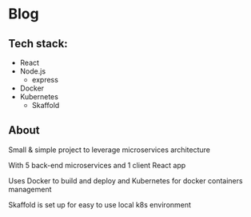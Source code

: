 # Blog

## Tech stack:
- React
- Node.js
  - express
- Docker
- Kubernetes
  - Skaffold

## About

Small & simple project to leverage microservices architecture

With 5 back-end microservices and 1 client React app

Uses Docker to build and deploy and Kubernetes for docker containers management

Skaffold is set up for easy to use local k8s environment
